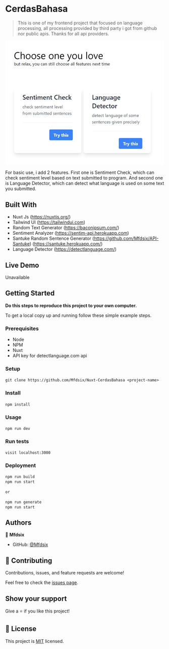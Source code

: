 # CerdasBahasa

> This is one of my frontend project that focused on language processing, all processing provided by third party i got from github nor public apis. Thanks for all api providers.

![screenshot](./screenshoot.png)

For basic use, i add 2 features. First one is Sentiment Check, which can check sentiment level based on text submitted to program. And second one is Language Detector, which can detect what language is used on some text you submitted.

## Built With

- Nuxt Js (https://nuxtjs.org/)
- Tailwind UI (https://tailwindui.com)
- Random Text Generator (https://baconipsum.com/)
- Sentiment Analyzer (https://sentim-api.herokuapp.com)
- Santuke Random Sentence Generator (https://github.com/Mfdsix/API-Santuke) (https://santuke.herokuapp.com/)
- Language Detector (https://detectlanguage.com/)

## Live Demo

Unavailable


## Getting Started

**Do this steps to reproduce this project to your own computer.**

To get a local copy up and running follow these simple example steps.

### Prerequisites
- Node
- NPM
- Nuxt
- API key for detectlanguage.com api

### Setup
```git clone https://github.com/Mfdsix/Nuxt-CerdasBahasa <project-name>```
### Install
```npm install```
### Usage
```npm run dev```
### Run tests
```visit localhost:3000```
### Deployment
```
npm run build
npm run start

or

npm run generate
npm run start
```


## Authors

👤 **Mfdsix**

- GitHub: [@Mfdsix](https://github.com/Mfdsix)

## 🤝 Contributing

Contributions, issues, and feature requests are welcome!

Feel free to check the [issues page](../../issues/).

## Show your support

Give a ⭐️ if you like this project!

## 📝 License

This project is [MIT](https://opensource.org/licenses/MIT) licensed.
